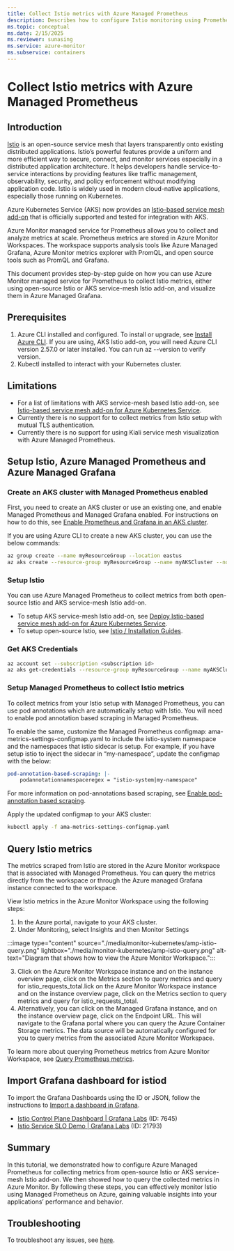 ```yaml
---
title: Collect Istio metrics with Azure Managed Prometheus
description: Describes how to configure Istio monitoring using Prometheus metrics in Azure Monitor to Kubernetes cluster.
ms.topic: conceptual
ms.date: 2/15/2025
ms.reviewer: sunasing
ms.service: azure-monitor
ms.subservice: containers
---
```

# Collect Istio metrics with Azure Managed Prometheus

## Introduction

[Istio](https://istio.io/) is an open-source service mesh that layers transparently onto existing distributed applications. Istio’s powerful features provide a uniform and more efficient way to secure, connect, and monitor services especially in a distributed application architecture. It helps developers handle service-to-service interactions by providing features like traffic management, observability, security, and policy enforcement without modifying application code. Istio is widely used in modern cloud-native applications, especially those running on Kubernetes.

Azure Kubernetes Service (AKS) now provides an [Istio-based service mesh add-on](/azure/aks/istio-about) that is officially supported and tested for integration with AKS.

Azure Monitor managed service for Prometheus allows you to collect and analyze metrics at scale. Prometheus metrics are stored in Azure Monitor Workspaces. The workspace supports analysis tools like Azure Managed Grafana, Azure Monitor metrics explorer with PromQL, and open source tools such as PromQL and Grafana.

This document provides step-by-step guide on how you can use Azure Monitor managed service for Prometheus to collect Istio metrics, either using open-source Istio or AKS service-mesh Istio add-on, and visualize them in Azure Managed Grafana.

## Prerequisites

1.	Azure CLI installed and configured. To install or upgrade, see [Install Azure CLI](/azure/install-azure-cli). If you are using, AKS Istio add-on, you will need Azure CLI version 2.57.0 or later installed. You can run az --version to verify version.
2.	Kubectl installed to interact with your Kubernetes cluster. 

## Limitations

- For a list of limitations with AKS service-mesh based Istio add-on, see [Istio-based service mesh add-on for Azure Kubernetes Service](/azure/aks/istio-about#limitations).
- Currently there is no support for to collect metrics from Istio setup with mutual TLS authentication.
- Currently there is no support for using Kiali service mesh visualization with Azure Managed Prometheus.

## Setup Istio, Azure Managed Prometheus and Azure Managed Grafana

### Create an AKS cluster with Managed Prometheus enabled

First, you need to create an AKS cluster or use an existing one, and enable Managed Prometheus and Managed Grafana enabled. For instructions on how to do this, see [Enable Prometheus and Grafana in an AKS cluster](/azure/azure-monitor/containers/kubernetes-monitoring-enable?tabs=cli#enable-prometheus-and-grafana).

If you are using Azure CLI to create a new AKS cluster, you can use the below commands:

```bash
az group create --name myResourceGroup --location eastus
az aks create --resource-group myResourceGroup --name myAKSCluster --node-count 2  --enable-azure-monitor-metrics --generate-ssh-keys
```

### Setup Istio

You can use Azure Managed Prometheus to collect metrics from both open-source Istio and AKS service-mesh Istio add-on.

- To setup AKS service-mesh Istio add-on, see [Deploy Istio-based service mesh add-on for Azure Kubernetes Service](/azure/aks/istio-deploy-addon).
- To setup open-source Istio, see [Istio / Installation Guides](https://istio.io/latest/docs/setup/install/).


### Get AKS Credentials

```bash
az account set --subscription <subscription id>
az aks get-credentials --resource-group myResourceGroup --name myAKSCluster
```

### Setup Managed Prometheus to collect Istio metrics

To collect metrics from your Istio setup with Managed Prometheus, you can use pod annotations which are automatically setup with Istio. You will need to enable pod annotation based scraping in Managed Prometheus.

To enable the same, customize the Managed Prometheus configmap: ama-metrics-settings-configmap.yaml to include the istio-system namespace and the namespaces that istio sidecar is setup. For example, if you have setup istio to inject the sidecar in “my-namespace”, update the configmap with the below:

```yaml
pod-annotation-based-scraping: |-
    podannotationnamespaceregex = "istio-system|my-namespace"
```

For more information on pod-annotations based scraping, see [Enable pod-annotation based scraping](./prometheus-metrics-scrape-configuration#enable-pod-annotation-based-scraping).

Apply the updated configmap to your AKS cluster:

```bash
kubectl apply -f ama-metrics-settings-configmap.yaml
```

## Query Istio metrics

The metrics scraped from Istio are stored in the Azure Monitor workspace that is associated with Managed Prometheus. You can query the metrics directly from the workspace or through the Azure managed Grafana instance connected to the workspace.

View Istio metrics in the Azure Monitor Workspace using the following steps:

1.	In the Azure portal, navigate to your AKS cluster.
2.	Under Monitoring, select Insights and then Monitor Settings

:::image type="content" source="./media/monitor-kubernetes/amp-istio-query.png" lightbox="./media/monitor-kubernetes/amp-istio-query.png" alt-text="Diagram that shows how to view the Azure Monitor Workspace.":::

3. Click on the Azure Monitor Workspace instance and on the instance overview page, click on the Metrics section to query metrics and query for istio_requests_total.lick on the Azure Monitor Workspace instance and on the instance overview page, click on the Metrics section to query metrics and query for istio_requests_total.
4. Alternatively, you can click on the Managed Grafana instance, and on the instance overview page, click on the Endpoint URL. This will navigate to the Grafana portal where you can query the Azure Container Storage metrics. The data source will be automatically configured for you to query metrics from the associated Azure Monitor Workspace.

To learn more about querying Prometheus metrics from Azure Monitor Workspace, see [Query Prometheus metrics](../essentials/prometheus-grafana).


## Import Grafana dashboard for istiod

To import the Grafana Dashboards using the ID or JSON, follow the instructions to [Import a dashboard in Grafana](/azure/managed-grafana/how-to-create-dashboard#import-a-grafana-dashboard).

- [Istio Control Plane Dashboard | Grafana Labs](https://grafana.com/grafana/dashboards/7645-istio-control-plane-dashboard/) (ID: 7645)
- [Istio Service SLO Demo | Grafana Labs](https://grafana.com/grafana/dashboards/21793-service-slo/) (ID: 21793)

## Summary

In this tutorial, we demonstrated how to configure Azure Managed Prometheus for collecting metrics from open-source Istio or AKS service-mesh Istio add-on. We then showed how to query the collected metrics in Azure Monitor. By following these steps, you can effectively monitor Istio using Managed Prometheus on Azure, gaining valuable insights into your applications’ performance and behavior.

## Troubleshooting

To troubleshoot any issues, see [here](prometheus-metrics-troubleshoot.md#prometheus-interface).

